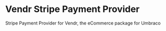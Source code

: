 # Vendr Stripe Payment Provider

Stripe Payment Provider for Vendr, the eCommerce package for Umbraco
